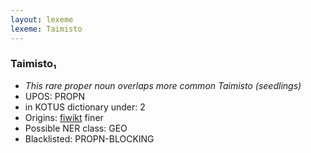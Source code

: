 ```yaml
---
layout: lexeme
lexeme: Taimisto
---
```


###  Taimisto₁

* _This rare proper noun overlaps more common *Taimisto* (seedlings)_
* UPOS:  PROPN
* in KOTUS dictionary under:  2
* Origins: [fiwikt](https://fi.wiktionary.org/wiki/Taimisto) finer 
* Possible NER class:  GEO
* Blacklisted:  PROPN-BLOCKING

